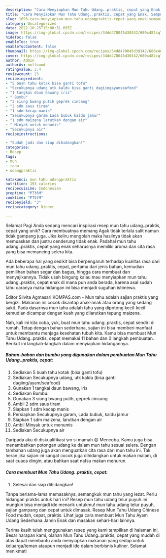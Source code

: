 ```yaml
---
description: "Cara Menyiapkan Mun Tahu Udang..praktis, cepat yang Enak, Sempurna"
title: "Cara Menyiapkan Mun Tahu Udang..praktis, cepat yang Enak, Sempurna"
slug: 1693-cara-menyiapkan-mun-tahu-udangpraktis-cepat-yang-enak-sempurna
category: Uncategorized
date: 2022-10-25T15:08:31.095Z
image: https://img-global.cpcdn.com/recipes/34dd470045d30342/680x482cq70/mun-tahu-udangpraktis-cepat-foto-resep-utama.jpg
hideToc: false
enableToc: true
enableTocContent: false
thumbnail: https://img-global.cpcdn.com/recipes/34dd470045d30342/680x482cq70/mun-tahu-udangpraktis-cepat-foto-resep-utama.jpg
cover: https://img-global.cpcdn.com/recipes/34dd470045d30342/680x482cq70/mun-tahu-udangpraktis-cepat-foto-resep-utama.jpg
author: Admin
authorAv: notfound
ratingvalue: 3.4
reviewcount: 23
recipeingredient:
- "5 buah tahu kotak bisa ganti tofu"
- "Secukupnya udang utk kaldu bisa ganti dagiingayamseafood"
- "1 tangkai daun bawang iris"
- " Bumbu"
- "3 siung bwang putih geprek cincang"
- "2 sdm saus tiram"
- "1 sdm kecap manis"
- "Secukupnya garam Lada bubuk kaldu jamur"
- "1 sdm maizena larutkan dengan air"
- " Minyak untuk menumis"
- "Secukupnya air"
recipeinstructions:

- "Sudah jadi dan siap dihidangkan!"
categories:
- Resep
tags:
- mun
- tahu
- udangpraktis

katakunci: mun tahu udangpraktis 
nutrition: 193 calories
recipecuisine: Indonesian
preptime: "PT36M"
cooktime: "PT57M"
recipeyield: "3"
recipecategory: Dinner

---
```



Selamat Pagi Anda sedang mencari inspirasi resep mun tahu udang..praktis, cepat yang unik? Cara membuatnya memang Agak tidak terlalu sulit namun tidak gampang juga. Jika keliru mengolah maka hasilnya tidak akan memuaskan dan justru cenderung tidak enak. Padahal mun tahu udang..praktis, cepat yang enak seharusnya memiliki aroma dan cita rasa yang bisa memancing selera kita.


Ada beberapa hal yang sedikit bisa berpengaruh terhadap kualitas rasa dari mun tahu udang..praktis, cepat, pertama dari jenis bahan, kemudian pemilihan bahan segar dan bagus, hingga cara membuat dan menyajikannya. Tidak usah bingung kalau mau menyiapkan mun tahu udang..praktis, cepat enak di mana pun anda berada, karena asal sudah tahu caranya maka hidangan ini bisa menjadi suguhan istimewa.

Editor Silvita Agmasari KOMPAS.com - Mun tahu adalah sajian praktis yang bergizi. Makanan ini cocok disantap anak-anak atau orang yang sedang sakit. Pada dasarnya mun tahu adalah tahu yang dipotong kecil-kecil kemudian dicampur dengan kuah yang dilarutkan tepung maizena.


Nah, kali ini kita coba, yuk, buat mun tahu udang..praktis, cepat sendiri di rumah. Tetap dengan bahan sederhana, sajian ini bisa memberi manfaat untuk membantu menjaga kesehatan tubuh kita. Kamu bisa membuat Mun Tahu Udang..praktis, cepat memakai 11 bahan dan 0 langkah pembuatan. Berikut ini langkah-langkah dalam menyiapkan hidangannya.

<!--inarticleads1-->

##### Bahan-bahan dan bumbu yang digunakan dalam pembuatan Mun Tahu Udang..praktis, cepat:

1. Sediakan 5 buah tahu kotak (bisa ganti tofu)
1. Sediakan Secukupnya udang, utk kaldu (bisa ganti dagiing/ayam/seafood)
1. Gunakan 1 tangkai daun bawang, iris
1. Sediakan  Bumbu:
1. Gunakan 3 siung bwang putih, geprek cincang
1. Ambil 2 sdm saus tiram
1. Siapkan 1 sdm kecap manis
1. Persiapkan Secukupnya garam, Lada bubuk, kaldu jamur
1. Siapkan 1 sdm maizena, larutkan dengan air
1. Ambil  Minyak untuk menumis
1. Sediakan Secukupnya air


Daripada aku di diskualifikasi sm si mamah 😩 Mencoba. Kamu juga bisa menambahkan potongan udang ke dalam mun tahu sesuai selera. Dengan tambahan udang juga akan menguatkan cita rasa dari mun tahu ini. Tak heran jika sajian ini sangat cocok juga dihidangkan untuk makan malam, di saat cuaca dingin, atau bahkan saat nafsu makan menurun. 

<!--inarticleads2-->

##### Cara membuat Mun Tahu Udang..praktis, cepat:


1. Selesai dan siap dihidangkan!

Tanpa berlama-lama memasaknya, semangkuk mun tahu yang lezat. Perlu hidangan praktis untuk hari ini? Resep mun tahu udang telur puyuh ini mungkin bisa menjadi ide menarik untukmu! mun tahu udang telur puyuh, sajian gampang dan cepat untuk dimasak. Resep Mun Tahu Udang Chinese Food mudah, cepat, praktis. Lihat juga cara membuat Mun Tahu Ayam Udang Sederhana Jamin Enak dan masakan sehari-hari lainnya. 

Terima kasih telah menggunakan resep yang kami tampilkan di halaman ini. Besar harapan kami, olahan Mun Tahu Udang..praktis, cepat yang mudah di atas dapat membantu anda menyiapkan makanan yang sedap untuk keluarga/teman ataupun menjadi ide dalam berbisnis kuliner. Selamat menikmati
